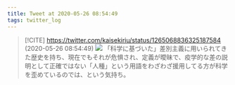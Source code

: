 ```yaml
---
title: Tweet at 2020-05-26 08:54:49
tags: twitter_log
---
```


> [!CITE] https://twitter.com/kaisekiriu/status/1265068836325187584 (2020-05-26 08:54:49)
> ![](https://twitter.com/kaisekiriu/status/1265068836325187584)
> 「科学に基づいた」差別主義に用いられてきた歴史を持ち、現在でもそれが危惧され、定義が曖昧で、疫学的な差の説明として正確ではない「人種」という用語をわざわざ援用してる方が科学を歪めているのでは、という気持ち。
